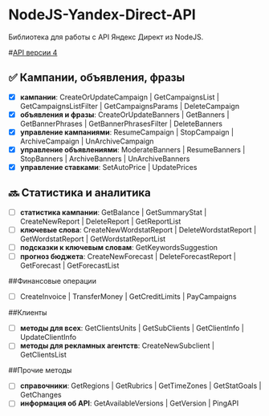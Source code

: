 # NodeJS-Yandex-Direct-API

Библиотека для работы с API Яндекс Директ из NodeJS.

#[API версии 4](https://tech.yandex.ru/direct/doc/dg-v4/reference/_AllMethods-docpage/)
## :white_check_mark: Кампании, объявления, фразы
- [x] **кампании**: CreateOrUpdateCampaign | GetCampaignsList | GetCampaignsListFilter | GetCampaignsParams | DeleteCampaign
- [x] **объявления и фразы**: CreateOrUpdateBanners | GetBanners | GetBannerPhrases | GetBannerPhrasesFilter | DeleteBanners
- [x] **управление кампаниями**: ResumeCampaign | StopCampaign | ArchiveCampaign | UnArchiveCampaign
- [x] **управление объявлениями**: ModerateBanners | ResumeBanners | StopBanners | ArchiveBanners | UnArchiveBanners
- [x] **управление ставками**: SetAutoPrice | UpdatePrices

## :soon: Статистика и аналитика
- [ ] **статистика кампании**: GetBalance | GetSummaryStat | CreateNewReport | DeleteReport | GetReportList
- [ ] **ключевые слова**: CreateNewWordstatReport | DeleteWordstatReport | GetWordstatReport | GetWordstatReportList
- [ ] **подсказки к ключевым словам**: GetKeywordsSuggestion
- [ ] **прогноз бюджета**: CreateNewForecast | DeleteForecastReport | GetForecast | GetForecastList

##Финансовые операции
- [ ] CreateInvoice | TransferMoney | GetCreditLimits | PayCampaigns

##Клиенты
- [ ] **методы для всех**: GetClientsUnits | GetSubClients | GetClientInfo | UpdateClientInfo
- [ ] **методы для рекламных агентств**: CreateNewSubclient | GetClientsList

##Прочие методы
- [ ] **справочники**: GetRegions | GetRubrics | GetTimeZones | GetStatGoals | GetChanges
- [ ] **информация об API**: GetAvailableVersions | GetVersion | PingAPI
